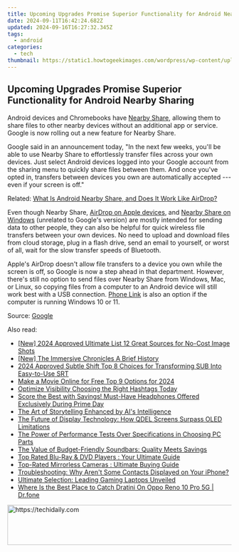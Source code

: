 ```yaml
---
title: Upcoming Upgrades Promise Superior Functionality for Android Nearby Sharing
date: 2024-09-11T16:42:24.682Z
updated: 2024-09-16T16:27:32.345Z
tags:
  - android
categories:
  - tech
thumbnail: https://static1.howtogeekimages.com/wordpress/wp-content/uploads/2022/02/samsung-galaxy-s22-ultra-and-regular-in-hand-htg.jpg
---
```


## Upcoming Upgrades Promise Superior Functionality for Android Nearby Sharing

Android devices and Chromebooks have [Nearby Share](https://instagram-clips.techidaily.com/updated-2024-approved-essential-hash-monitors-for-facebook-twitter-instagram/), allowing them to share files to other nearby devices without an additional app or service. Google is now rolling out a new feature for Nearby Share.

 Google said in an announcement today, "In the next few weeks, you'll be able to use Nearby Share to effortlessly transfer files across your own devices. Just select Android devices logged into your Google account from the sharing menu to quickly share files between them. And once you've opted in, transfers between devices you own are automatically accepted --- even if your screen is off."

Related: [What Is Android Nearby Share, and Does It Work Like AirDrop?](https://instagram-clips.techidaily.com/updated-2024-approved-essential-hash-monitors-for-facebook-twitter-instagram/) 

 Even though Nearby Share, [AirDrop on Apple devices](https://program-issues.techidaily.com/understanding-and-fixing-the-dilemma-why-is-msi-afterburner-not-seeing-my-gpu-in-w10w11/), and [Nearby Share on Windows](https://instagram-video-files.techidaily.com/image-improvement-masterclass-top-apps-decoded-for-2024/) (unrelated to Google's version) are mostly intended for sending data to other people, they can also be helpful for quick wireless file transfers between your own devices. No need to upload and download files from cloud storage, plug in a flash drive, send an email to yourself, or worst of all, wait for the slow transfer speeds of Bluetooth.

 Apple's AirDrop doesn't allow file transfers to a device you own while the screen is off, so Google is now a step ahead in that department. However, there's still no option to send files over Nearby Share from Windows, Mac, or Linux, so copying files from a computer to an Android device will still work best with a USB connection. [Phone Link](https://data-safeguard.techidaily.com/automated-data-gathering-with-cookiebot-solutions/) is also an option if the computer is running Windows 10 or 11.

 Source: [Google](https://blog.google/products/android/new-android-features-September-2022/)

<ins class="adsbygoogle"
     style="display:block"
     data-ad-format="autorelaxed"
     data-ad-client="ca-pub-7571918770474297"
     data-ad-slot="1223367746"></ins>

<ins class="adsbygoogle"
     style="display:block"
     data-ad-client="ca-pub-7571918770474297"
     data-ad-slot="8358498916"
     data-ad-format="auto"
     data-full-width-responsive="true"></ins>

<span class="atpl-alsoreadstyle">Also read:</span>
<div><ul>
<li><a href="https://fox-friendly.techidaily.com/new-2024-approved-ultimate-list-12-great-sources-for-no-cost-image-shots/"><u>[New] 2024 Approved Ultimate List 12 Great Sources for No-Cost Image Shots</u></a></li>
<li><a href="https://some-approaches.techidaily.com/new-the-immersive-chronicles-a-brief-history/"><u>[New] The Immersive Chronicles A Brief History</u></a></li>
<li><a href="https://some-guidance.techidaily.com/2024-approved-subtle-shift-top-8-choices-for-transforming-sub-into-easy-to-use-srt/"><u>2024 Approved Subtle Shift Top 8 Choices for Transforming SUB Into Easy-to-Use SRT</u></a></li>
<li><a href="https://video-ai-editor.techidaily.com/make-a-movie-online-for-free-top-9-options-for-2024/"><u>Make a Movie Online for Free Top 9 Options for 2024</u></a></li>
<li><a href="https://instagram-video-files.techidaily.com/optimize-visibility-choosing-the-right-hashtags-today/"><u>Optimize Visibility Choosing the Right Hashtags Today</u></a></li>
<li><a href="https://hardware-reviews.techidaily.com/score-the-best-with-savings-must-have-headphones-offered-exclusively-during-prime-day/"><u>Score the Best with Savings! Must-Have Headphones Offered Exclusively During Prime Day</u></a></li>
<li><a href="https://tech-savvy.techidaily.com/the-art-of-storytelling-enhanced-by-ais-intelligence/"><u>The Art of Storytelling Enhanced by AI's Intelligence</u></a></li>
<li><a href="https://hardware-reviews.techidaily.com/the-future-of-display-technology-how-qdel-screens-surpass-oled-limitations/"><u>The Future of Display Technology: How QDEL Screens Surpass OLED Limitations</u></a></li>
<li><a href="https://hardware-reviews.techidaily.com/the-power-of-performance-tests-over-specifications-in-choosing-pc-parts/"><u>The Power of Performance Tests Over Specifications in Choosing PC Parts</u></a></li>
<li><a href="https://hardware-reviews.techidaily.com/the-value-of-budget-friendly-soundbars-quality-meets-savings/"><u>The Value of Budget-Friendly Soundbars: Quality Meets Savings</u></a></li>
<li><a href="https://hardware-reviews.techidaily.com/top-rated-blu-ray-and-dvd-players-your-ultimate-guide/"><u>Top Rated Blu-Ray & DVD Players : Your Ultimate Guide</u></a></li>
<li><a href="https://hardware-reviews.techidaily.com/top-rated-mirrorless-cameras-ultimate-buying-guide/"><u>Top-Rated Mirrorless Cameras : Ultimate Buying Guide</u></a></li>
<li><a href="https://fox-that.techidaily.com/troubleshooting-why-arent-some-contacts-displayed-on-your-iphone/"><u>Troubleshooting: Why Aren't Some Contacts Displayed on Your iPhone?</u></a></li>
<li><a href="https://hardware-reviews.techidaily.com/ultimate-selection-leading-gaming-laptops-unveiled/"><u>Ultimate Selection: Leading Gaming Laptops Unveiled</u></a></li>
<li><a href="https://android-pokemon-go.techidaily.com/where-is-the-best-place-to-catch-dratini-on-oppo-reno-10-pro-5g-drfone-by-drfone-virtual-android/"><u>Where Is the Best Place to Catch Dratini On Oppo Reno 10 Pro 5G | Dr.fone</u></a></li>
</ul></div>

<!-- affiliate ads begin -->
<a href="https://aligracehair.sjv.io/c/5597632/2135361/19272" target="_top" id="2135361">
  <img src="//a.impactradius-go.com/display-ad/19272-2135361" border="0" alt="https://techidaily.com" width="728" height="90"/>
</a>
<img height="0" width="0" src="https://aligracehair.sjv.io/i/5597632/2135361/19272" style="position:absolute;visibility:hidden;" border="0" />
<!-- affiliate ads end -->

